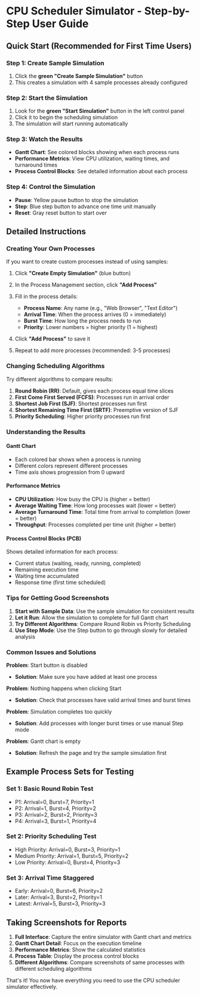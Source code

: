 # CPU Scheduler Simulator - Step-by-Step User Guide

## Quick Start (Recommended for First Time Users)

### Step 1: Create Sample Simulation
1. Click the **green "Create Sample Simulation"** button
2. This creates a simulation with 4 sample processes already configured

### Step 2: Start the Simulation
1. Look for the **green "Start Simulation"** button in the left control panel
2. Click it to begin the scheduling simulation
3. The simulation will start running automatically

### Step 3: Watch the Results
- **Gantt Chart**: See colored blocks showing when each process runs
- **Performance Metrics**: View CPU utilization, waiting times, and turnaround times
- **Process Control Blocks**: See detailed information about each process

### Step 4: Control the Simulation
- **Pause**: Yellow pause button to stop the simulation
- **Step**: Blue step button to advance one time unit manually
- **Reset**: Gray reset button to start over

## Detailed Instructions

### Creating Your Own Processes

If you want to create custom processes instead of using samples:

1. Click **"Create Empty Simulation"** (blue button)
2. In the Process Management section, click **"Add Process"**
3. Fill in the process details:
   - **Process Name**: Any name (e.g., "Web Browser", "Text Editor")
   - **Arrival Time**: When the process arrives (0 = immediately)
   - **Burst Time**: How long the process needs to run
   - **Priority**: Lower numbers = higher priority (1 = highest)

4. Click **"Add Process"** to save it
5. Repeat to add more processes (recommended: 3-5 processes)

### Changing Scheduling Algorithms

Try different algorithms to compare results:

1. **Round Robin (RR)**: Default, gives each process equal time slices
2. **First Come First Served (FCFS)**: Processes run in arrival order
3. **Shortest Job First (SJF)**: Shortest processes run first
4. **Shortest Remaining Time First (SRTF)**: Preemptive version of SJF
5. **Priority Scheduling**: Higher priority processes run first

### Understanding the Results

#### Gantt Chart
- Each colored bar shows when a process is running
- Different colors represent different processes
- Time axis shows progression from 0 upward

#### Performance Metrics
- **CPU Utilization**: How busy the CPU is (higher = better)
- **Average Waiting Time**: How long processes wait (lower = better)
- **Average Turnaround Time**: Total time from arrival to completion (lower = better)
- **Throughput**: Processes completed per time unit (higher = better)

#### Process Control Blocks (PCB)
Shows detailed information for each process:
- Current status (waiting, ready, running, completed)
- Remaining execution time
- Waiting time accumulated
- Response time (first time scheduled)

### Tips for Getting Good Screenshots

1. **Start with Sample Data**: Use the sample simulation for consistent results
2. **Let it Run**: Allow the simulation to complete for full Gantt chart
3. **Try Different Algorithms**: Compare Round Robin vs Priority Scheduling
4. **Use Step Mode**: Use the Step button to go through slowly for detailed analysis

### Common Issues and Solutions

**Problem**: Start button is disabled
- **Solution**: Make sure you have added at least one process

**Problem**: Nothing happens when clicking Start
- **Solution**: Check that processes have valid arrival times and burst times

**Problem**: Simulation completes too quickly
- **Solution**: Add processes with longer burst times or use manual Step mode

**Problem**: Gantt chart is empty
- **Solution**: Refresh the page and try the sample simulation first

## Example Process Sets for Testing

### Set 1: Basic Round Robin Test
- P1: Arrival=0, Burst=7, Priority=1
- P2: Arrival=1, Burst=4, Priority=2  
- P3: Arrival=2, Burst=2, Priority=3
- P4: Arrival=3, Burst=1, Priority=4

### Set 2: Priority Scheduling Test
- High Priority: Arrival=0, Burst=3, Priority=1
- Medium Priority: Arrival=1, Burst=5, Priority=2
- Low Priority: Arrival=0, Burst=4, Priority=3

### Set 3: Arrival Time Staggered
- Early: Arrival=0, Burst=6, Priority=2
- Later: Arrival=3, Burst=2, Priority=1  
- Latest: Arrival=5, Burst=3, Priority=3

## Taking Screenshots for Reports

1. **Full Interface**: Capture the entire simulator with Gantt chart and metrics
2. **Gantt Chart Detail**: Focus on the execution timeline
3. **Performance Metrics**: Show the calculated statistics
4. **Process Table**: Display the process control blocks
5. **Different Algorithms**: Compare screenshots of same processes with different scheduling algorithms

That's it! You now have everything you need to use the CPU scheduler simulator effectively.